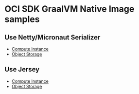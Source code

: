 # OCI SDK GraalVM Native Image samples

## Use Netty/Micronaut Serializer

- [Compute Instance](./netty-compute-instance/)
- [Object Storage](./netty-object-storage/)

## Use Jersey

- [Compute Instance](./jersey-compute-instance/)
- [Object Storage](./jersey-object-storage/)
